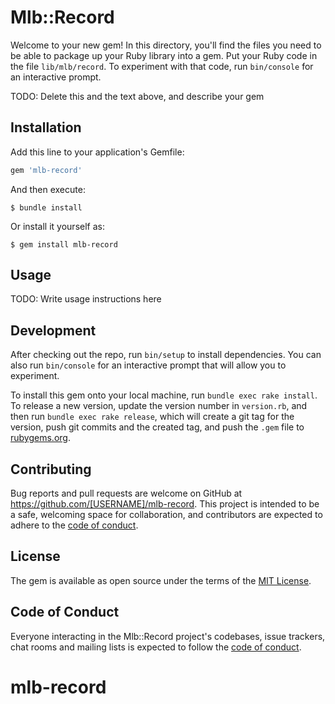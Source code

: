 # Mlb::Record

Welcome to your new gem! In this directory, you'll find the files you need to be able to package up your Ruby library into a gem. Put your Ruby code in the file `lib/mlb/record`. To experiment with that code, run `bin/console` for an interactive prompt.

TODO: Delete this and the text above, and describe your gem

## Installation

Add this line to your application's Gemfile:

```ruby
gem 'mlb-record'
```

And then execute:

    $ bundle install

Or install it yourself as:

    $ gem install mlb-record

## Usage

TODO: Write usage instructions here

## Development

After checking out the repo, run `bin/setup` to install dependencies. You can also run `bin/console` for an interactive prompt that will allow you to experiment.

To install this gem onto your local machine, run `bundle exec rake install`. To release a new version, update the version number in `version.rb`, and then run `bundle exec rake release`, which will create a git tag for the version, push git commits and the created tag, and push the `.gem` file to [rubygems.org](https://rubygems.org).

## Contributing

Bug reports and pull requests are welcome on GitHub at https://github.com/[USERNAME]/mlb-record. This project is intended to be a safe, welcoming space for collaboration, and contributors are expected to adhere to the [code of conduct](https://github.com/[USERNAME]/mlb-record/blob/master/CODE_OF_CONDUCT.md).

## License

The gem is available as open source under the terms of the [MIT License](https://opensource.org/licenses/MIT).

## Code of Conduct

Everyone interacting in the Mlb::Record project's codebases, issue trackers, chat rooms and mailing lists is expected to follow the [code of conduct](https://github.com/[USERNAME]/mlb-record/blob/master/CODE_OF_CONDUCT.md).
# mlb-record
